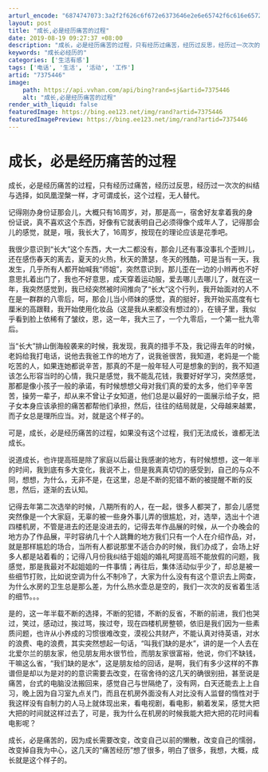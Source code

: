 ```yaml
---
arturl_encode: "6874747073:3a2f2f626c6f672e6373646e2e6e65742f6c616e6572303531:352f61727469636c652f64657461696c732f37333735343436"
layout: post
title: "成长,必是经历痛苦的过程"
date: 2019-08-19 09:27:37 +08:00
description: "成长，必是经历痛苦的过程，只有经历过痛苦，经历过反思，经历过一次次的纠结与选择，如凤凰涅槃一样，才可"
keywords: "成长必经历的"
categories: ['生活有感']
tags: ['电话', '生活', '活动', '工作']
artid: "7375446"
image:
    path: https://api.vvhan.com/api/bing?rand=sj&artid=7375446
    alt: "成长,必是经历痛苦的过程"
render_with_liquid: false
featuredImage: https://bing.ee123.net/img/rand?artid=7375446
featuredImagePreview: https://bing.ee123.net/img/rand?artid=7375446
---
```


# 成长，必是经历痛苦的过程

成长，必是经历痛苦的过程，只有经历过痛苦，经历过反思，经历过一次次的纠结与选择，如凤凰涅槃一样，才可谓成长，这个过程，无人替代。

记得刚办身份证那会儿，大概只有16周岁，对，那是高一，宿舍好友拿着我的身份证说，真不喜欢这个东西，好像有它就表明自己必须得像个成年人了，记得那会儿的感觉，就是，哦，我长大了，16周岁，按现在的理论应该是花季吧。

我很少意识到“长大”这个东西，大一大二都没有，那会儿还有事没事扎个歪辫儿，还在感伤春天的离去，夏天的火热，秋天的萧瑟，冬天的残酷，可是当有一天，我发生，几乎所有人都开始喊我“师姐”，突然意识到，那儿歪在一边的小辫再也不好意思扎着出门了，我也不好意思，成天穿着运动服，爱去哪儿去哪儿了，就在这一年，我突然感觉到，我已经突然被时间推向了“长大”这个行列，我开始面对的人不在是一群群的八零后，呵，那会儿当小师妹的感觉，真的挺好，我开始买高度有七厘米的高跟鞋，我开始使用化妆品（这是我从来都没有想过的），在镜子里，我似乎看到脸上依稀有了皱纹，恩，这一年，我大三了，一个九零后，一个第一批九零后。

当“长大”排山倒海般袭来的时候，我发现，我真的措手不及，我记得去年的时候，老妈给我打电话，说他去我爸工作的地方了，说我爸很苦，我知道，老妈是一个能吃苦的人，如果连她都说辛苦，那真的不是一般年轻人可是想象的到的，我不知道该怎么形容当时的心情，我只是感觉，我不能乱花钱，我要好好学习，突然感觉，那都是像小孩子一般的承诺，有时候想想父母对我们真的爱的太多，他们辛辛苦苦，操劳一辈子，却从来不曾让子女知道，他们总是以最好的一面展示给子女，把子女本身应该承担的痛苦都帮他们承担，然后，往往的结局就是，父母越来越累，而子女总是理所应当。对，就是这个样子的。

可是，成长，必是经历痛苦的过程，如果没有这个过程，我们无法成长，谁都无法成长。

说道成长，也许提高班是除了家庭以后最让我感谢的地方，有时候想想，这一年半的时间，我到底有多大变化，我说不上，但是我真真切切的感受到，自己的与众不同，想想，为什么，无非不是，在这里，总是不断的犯错不断的被提醒不断的反思，然后，逐渐的去认知。

记得去年第二次选举的时候，八期所有的人，在一起，很多人都哭了，那会儿感觉突然像是一个大家庭，无辜的被一些身外事儿弄的很尴尬，对，选举，选出十个进四楼机房，不管是进去的还是没进去的，记得去年作品展的时候，从一个办晚会的地方办了作品展，平时容纳几十个人跳舞的地方我们只有一个人在介绍作品，对，就是那样尴尬的场合，当所有人都说那里不适合办的时候，我们办成了，会场上好多人都是站着看的；记得八月份我纠结于姐姐的婚礼呵提高班不能放假的问题，我感觉，那是我最对不起姐姐的一件事情；再往后，集体活动似乎少了，却总是被一些细节打败，比如说空调为什么不制冷了，大家为什么没有有这个意识去上网查，为什么水房的卫生总是那么差，为什么热水壶总是空的，我们一次次的反省着生活的细节。。。

是的，这一年半载不断的选择，不断的犯错，不断的反省，不断的前进，我们也哭过，笑过，感动过，挨过骂，挨过夸，现在四楼机房整顿，依旧是我们因为一些素质问题，也许从小养成的习惯很难改变，漠视公共财产，不能认真对待英语，对水的浪费、电的浪费，其实突然想起一句话，“叫我们缺的是水”，讲的是一个人去在北爱尔兰的朋友家，他见朋友用水很节俭，而朋友家很富裕，他说，你们不缺钱，干嘛这么省，“我们缺的是水”，这是朋友给的回话，是啊，我们有多少这样的不靠谱但是却以为是对的的意识需要去改变，在宿舍待的这几天的确很别扭，甚至说是痛苦，台式的电脑没法搬回来，感觉自己与世隔绝了，没有网，白天还能去上上自习，晚上因为自习室九点关门，而且在机房外面没有人对比没有人监督的惰性对于我这样没有自制力的人马上就体现出来，看电视剧，看电影，躺着发呆，感觉大把大把的时间就这样过去了，可是，我为什么在机房的时候我能大把大把的花时间看电影呢？

成长，必是痛苦的，因为成长需要改变，改变自己以前的懒散，改变自己的懦弱，改变掉自我为中心，这几天的“痛苦经历”想了很多，明白了很多，我想，大概，成长就是这个样子的。